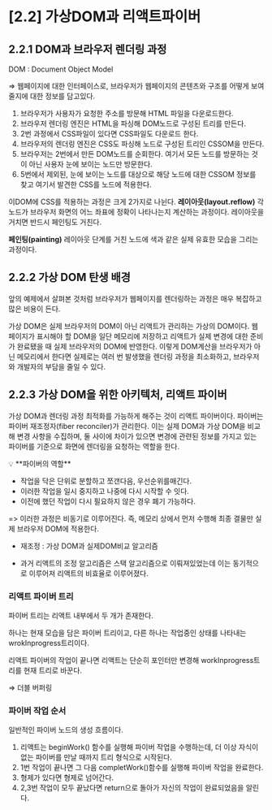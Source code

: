 # [2.2] 가상DOM과 리액트파이버

## 2.2.1 DOM과 브라우저 렌더링 과정

DOM : Document Object Model

⇒ 웹페이지에 대한 인터페이스로, 브라우저가 웹페이지의 콘텐츠와 구조를 어떻게 보여줄지에 대한 정보를 담고있다.

1. 브라우저가 사용자가 요청한 주소를 방문해 HTML 파일을 다운로드한다.
2. 브라우저 렌더링 엔진은 HTML을 파싱해 DOM노드로 구성된 트리를 만든다.
3. 2번 과정에서 CSS파일이 있다면 CSS파일도 다운로드 한다.
4. 브라우저의 렌더링 엔진은 CSS도 파싱해 노드로 구성된 트리인 CSSOM을 만든다.
5. 브라우저는 2번에서 만든 DOM노드를 순회한다. 여기서 모든 노드를 방문하는 것이 아닌 사용자 눈에 보이는 노드만 방문한다.
6. 5번에서 제외된, 눈에 보이는 노드를 대상으로 해당 노드에 대한 CSSOM 정보를 찾고 여기서 발견한 CSS를 노드에 적용한다.

이DOM에 CSS를 적용하는 과정은 크게 2가지로 나뉜다.
**레이아웃(layout.reflow)**
각 노드가 브라우저 화면의 어느 좌표에 정확이 나타나는지 계산하는 과정이다. 레이아웃을 거치면 반드시 페인팅도 거친다.

**페인팅(painting)**
레이아웃 단계를 거친 노드에 색과 같은 실제 유효한 모습을 그리는 과정이다.

## 2.2.2 가상 DOM 탄생 배경

앞의 예제에서 살펴본 것처럼 브라우저가 웹페이지를 렌더링하는 과정은 매우 복잡하고 많은 비용이 든다.

가상 DOM은 실제 브라우저의 DOM이 아닌 리액트가 관리하는 가상의 DOM이다.
웹 페이지가 표시해야 할 DOM을 일단 메모리에 저장하고 리액트가 실제 변경에 대한 준비가 완료됐을 때 실제 브라우저의 DOM에 반영한다.
이렇게 DOM계산을 브라우저가 아닌 메모리에서 한다면 실제로는 여러 번 발생했을 렌더링 과정을 최소화하고, 브라우저와 개발자의 부담을 줄일 수 있다.

## 2.2.3 가상 DOM을 위한 아키텍처, 리액트 파이버

가상 DOM과 렌더링 과정 최적화를 가능하게 해주는 것이 리액트 파이버이다. 파이버는 파이버 재조정자(fiber reconciler)가 관리한다.
이는 실제 DOM과 가상 DOM을 비교해 변경 사항을 수집하며, 둘 사이에 차이가 있으면 변경에 관련된 정보를 가지고 있는 파이버를 기준으로 화면에 렌더링을 요청하는 역할을 한다.

<aside>
💡 **파이버의 역할**

- 작업을 닥은 단위로 분할하고 쪼갠다음, 우선순위를매긴다.
- 이러한 작업을 일시 중지하고 나중에 다시 시작할 수 잇다.
- 이전에 했던 작업이 다시 필요하지 않은 경우 폐기 가능하다.
</aside>

=> 이러한 과정은 비동기로 이루어진다.
즉, 메모리 상에서 먼저 수행해 최종 결물만 실제 브라우저 DOM에 적용한다.

- 재조정 : 가상 DOM과 실제DOM비교 알고리즘

- 과거 리액트의 조정 알고리즘은 스택 알고리즘으로 이뤄져있었는데
  이는 동기적으로 이루어져 리액트의 비효율로 이루어졌다.

### 리액트 파이버 트리

파이버 트리는 리액트 내부에서 두 개가 존재한다.

하나는 현재 모습을 담은 파이버 트리이고, 다른 하나는 작업중인 상태를 나타내는 wrokInprogress트리이다.

리액트 파이버의 작업이 끝나면 리액트는 단순히 포인터만 변경해 workInprogress트리를 현재 트리로 바꾼다.

⇒ 더블 버퍼링

### 파이버 작업 순서

일반적인 파이버 노드의 생성 흐름이다.

1. 리액트는 beginWork() 함수를 실행해 파이버 작업을 수행하는데, 더 이상 자식이 없는 파이버를 만날 때까지 트리 형식으로 시작된다.
2. 1번 작업이 끝나면 그 다음 completWork()함수를 실행해 파이버 작업을 완료한다.
3. 형제가 있다면 형제로 넘어간다.
4. 2,3번 작업이 모두 끝났다면 return으로 돌아가 자신의 작업이 완료되었음을 알린다.
